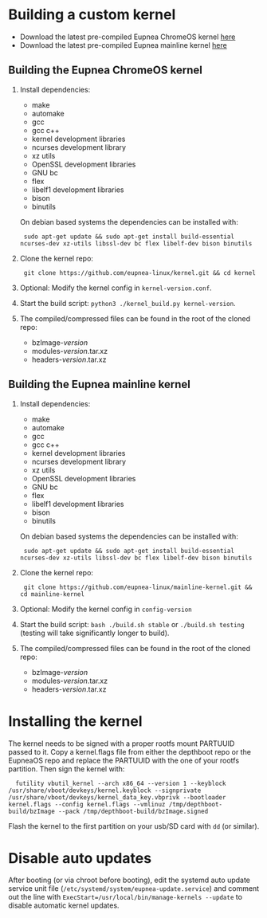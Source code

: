 # Building a custom kernel

* Download the latest pre-compiled Eupnea ChromeOS kernel [here](https://github.com/eupnea-linux/kernel/releases/latest)
* Download the latest pre-compiled Eupnea mainline
  kernel [here](https://github.com/eupnea-linux/mainline-kernel/releases/latest)

## Building the Eupnea ChromeOS kernel

1. Install dependencies:
    * make
    * automake
    * gcc
    * gcc c++
    * kernel development libraries
    * ncurses development library
    * xz utils
    * OpenSSL development libraries
    * GNU bc
    * flex
    * libelf1 development libraries
    * bison
    * binutils

   On debian based systems the dependencies can be installed with:

        sudo apt-get update && sudo apt-get install build-essential ncurses-dev xz-utils libssl-dev bc flex libelf-dev bison binutils

2. Clone the kernel repo:

        git clone https://github.com/eupnea-linux/kernel.git && cd kernel

3. Optional: Modify the kernel config in ``kernel-version.conf``.
4. Start the build script: ``python3 ./kernel_build.py kernel-version``.
5. The compiled/compressed files can be found in the root of the cloned repo:
    * bzImage-*version*
    * modules-*version*.tar.xz
    * headers-*version*.tar.xz

## Building the Eupnea mainline kernel

1. Install dependencies:
    * make
    * automake
    * gcc
    * gcc c++
    * kernel development libraries
    * ncurses development library
    * xz utils
    * OpenSSL development libraries
    * GNU bc
    * flex
    * libelf1 development libraries
    * bison
    * binutils

   On debian based systems the dependencies can be installed with:

        sudo apt-get update && sudo apt-get install build-essential ncurses-dev xz-utils libssl-dev bc flex libelf-dev bison binutils

2. Clone the kernel repo:

        git clone https://github.com/eupnea-linux/mainline-kernel.git && cd mainline-kernel

3. Optional: Modify the kernel config in ``config-version``
4. Start the build script: ``bash ./build.sh stable`` or ``./build.sh testing`` (testing will take significantly longer
   to build).
5. The compiled/compressed files can be found in the root of the cloned repo:
    * bzImage-*version*
    * modules-*version*.tar.xz
    * headers-*version*.tar.xz

# Installing the kernel

The kernel needs to be signed with a proper rootfs mount PARTUUID passed to it. Copy a kernel.flags file from either
the depthboot repo or the EupneaOS repo and replace the PARTUUID with the one of your rootfs partition. Then sign the
kernel with:

      futility vbutil_kernel --arch x86_64 --version 1 --keyblock /usr/share/vboot/devkeys/kernel.keyblock --signprivate /usr/share/vboot/devkeys/kernel_data_key.vbprivk --bootloader kernel.flags --config kernel.flags --vmlinuz /tmp/depthboot-build/bzImage --pack /tmp/depthboot-build/bzImage.signed

Flash the kernel to the first partition on your usb/SD card with ``dd`` (or similar).

# Disable auto updates

After booting (or via chroot before booting), edit the systemd auto update service unit
file (``/etc/systemd/system/eupnea-update.service``) and comment out the line
with ``ExecStart=/usr/local/bin/manage-kernels --update`` to disable automatic kernel updates.